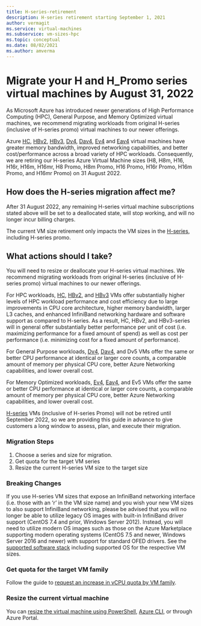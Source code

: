 ```yaml
---
title: H-series-retirement
description: H-series retirement starting September 1, 2021
author: vermagit
ms.service: virtual-machines
ms.subservice: vm-sizes-hpc
ms.topic: conceptual
ms.date: 08/02/2021
ms.author: amverma
---
```


# Migrate your H and H_Promo series virtual machines by August 31, 2022
As Microsoft Azure has introduced newer generations of High Performance Computing (HPC), General Purpose, and Memory Optimized virtual machines, we recommend migrating workloads from original H-series (inclusive of H-series promo) virtual machines to our newer offerings.

Azure [HC](hc-series.md), [HBv2](hbv2-series.md), [HBv3](hbv3-series.md), [Dv4](dv4-dsv4-series.md), [Dav4](dav4-dasv4-series.md), [Ev4](ev4-esv4-series.md) and [Eav4](eav4-easv4-series.md) virtual machines have greater memory bandwidth, improved networking capabilities, and better cost/performance across a broad variety of HPC workloads. Consequently, we are retiring our H-series Azure Virtual Machine sizes (H8, H8m, H16, H16r, H16m, H16mr, H8 Promo, H8m Promo, H16 Promo, H16r Promo, H16m Promo, and H16mr Promo) on 31 August 2022.

## How does the H-series migration affect me?  

After 31 August 2022, any remaining H-series virtual machine subscriptions stated above will be set to a deallocated state, will stop working, and will no longer incur billing charges. 

The current VM size retirement only impacts the VM sizes in the [H-series](h-series.md), including H-series promo. 

## What actions should I take?  

You will need to resize or deallocate your H-series virtual machines. We recommend migrating workloads from original H-series (inclusive of H-series promo) virtual machines to our newer offerings.

For HPC workloads, [HC](hc-series.md), [HBv2](hbv2-series.md), and [HBv3](hbv3-series.md) VMs offer substantially higher levels of HPC workload performance and cost efficiency due to large improvements in CPU core architecture, higher memory bandwidth, larger L3 caches, and enhanced InfiniBand networking hardware and software support as compared to H-series. As a result, HC, HBv2, and HBv3-series will in general offer substantially better performance per unit of cost (i.e. maximizing performance for a fixed amount of spend) as well as cost per performance (i.e. minimizing cost for a fixed amount of performance). 

For General Purpose workloads, [Dv4](dv4-dsv4-series.md), [Dav4](dav4-dasv4-series.md), and Dv5 VMs offer the same or better CPU performance at identical or larger core counts, a comparable amount of memory per physical CPU core, better Azure Networking capabilities, and lower overall cost. 

For Memory Optimized workloads, [Ev4](ev4-esv4-series.md), [Eav4](eav4-easv4-series.md), and Ev5 VMs offer the same or better CPU performance at identical or larger core counts, a comparable amount of memory per physical CPU core, better Azure Networking capabilities, and lower overall cost. 

[H-series](h-series.md) VMs (inclusive of H-series Promo) will not be retired until September 2022, so we are providing this guide in advance to give customers a long window to assess, plan, and execute their migration. 


### Migration Steps 
1. Choose a series and size for migration. 
2. Get quota for the target VM series 
3. Resize the current H-series VM size to the target size 


### Breaking Changes 
If you use H-series VM sizes that expose an InfiniBand networking interface (i.e. those with an ‘r’ in the VM size name) and you wish your new VM sizes to also support InfiniBand networking, please be advised that you will no longer be able to utilize legacy OS images with built-in InfiniBand driver support (CentOS 7.4 and prior, Windows Server 2012). Instead, you will need to utilize modern OS images such as those on the Azure Marketplace supporting modern operating systems (CentOS 7.5 and newer, Windows Server 2016 and newer) with support for standard OFED drivers. See the [supported software stack](hbv3-series.md#get-started) including supported OS for the respective VM sizes. 


### Get quota for the target VM family 

Follow the guide to [request an increase in vCPU quota by VM family](../azure-portal/supportability/per-vm-quota-requests.md).


### Resize the current virtual machine
You can [resize the virtual machine using PowerShell](./windows/resize-vm.md), [Azure CLI](./linux/change-vm-size.md), or through Azure Portal.
